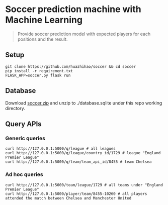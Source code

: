 # Soccer prediction machine with Machine Learning

> Provide soccer prediction model with expected players for each positions and the result.

## Setup

    git clone https://github.com/huazhihao/soccer && cd soccer
    pip install -r requirement.txt
    FLASK_APP=soccer.py flask run

## Database

Download [soccer.zip](https://www.kaggle.com/hugomathien/soccer/data) and unzip to ./database.sqlite under this repo working directory.

## Query APIs

### Generic queries

    curl http://127.0.0.1:5000/q/league # all leagues
    curl http://127.0.0.1:5000/q/league/country_id/1729 # league "England Premier League"
    curl http://127.0.0.1:5000/q/team/team_api_id/8455 # team Chelsea

### Ad hoc queries

    curl http://127.0.0.1:5000/team/league/1729 # all teams under "England Premier League"
    curl http://127.0.0.1:5000/player/team/8455-10260 # all players attended the match between Chelsea and Manchester United
